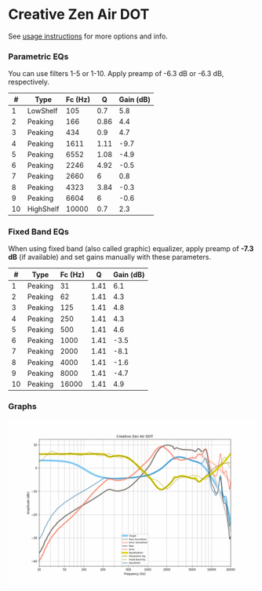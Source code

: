 # Creative Zen Air DOT
See [usage instructions](https://github.com/jaakkopasanen/AutoEq#usage) for more options and info.

### Parametric EQs
You can use filters 1-5 or 1-10. Apply preamp of -6.3 dB or -6.3 dB, respectively.

|   # | Type      |   Fc (Hz) |    Q |   Gain (dB) |
|-----|-----------|-----------|------|-------------|
|   1 | LowShelf  |       105 | 0.7  |         5.8 |
|   2 | Peaking   |       166 | 0.86 |         4.4 |
|   3 | Peaking   |       434 | 0.9  |         4.7 |
|   4 | Peaking   |      1611 | 1.11 |        -9.7 |
|   5 | Peaking   |      6552 | 1.08 |        -4.9 |
|   6 | Peaking   |      2246 | 4.92 |        -0.5 |
|   7 | Peaking   |      2660 | 6    |         0.8 |
|   8 | Peaking   |      4323 | 3.84 |        -0.3 |
|   9 | Peaking   |      6604 | 6    |        -0.6 |
|  10 | HighShelf |     10000 | 0.7  |         2.3 |

### Fixed Band EQs
When using fixed band (also called graphic) equalizer, apply preamp of **-7.3 dB** (if available) and set gains manually with these parameters.

|   # | Type    |   Fc (Hz) |    Q |   Gain (dB) |
|-----|---------|-----------|------|-------------|
|   1 | Peaking |        31 | 1.41 |         6.1 |
|   2 | Peaking |        62 | 1.41 |         4.3 |
|   3 | Peaking |       125 | 1.41 |         4.8 |
|   4 | Peaking |       250 | 1.41 |         4.3 |
|   5 | Peaking |       500 | 1.41 |         4.6 |
|   6 | Peaking |      1000 | 1.41 |        -3.5 |
|   7 | Peaking |      2000 | 1.41 |        -8.1 |
|   8 | Peaking |      4000 | 1.41 |        -1.6 |
|   9 | Peaking |      8000 | 1.41 |        -4.7 |
|  10 | Peaking |     16000 | 1.41 |         4.9 |

### Graphs
![](./Creative%20Zen%20Air%20DOT.png)
